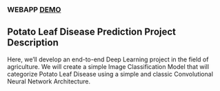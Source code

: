### WEBAPP [DEMO](https://huggingface.co/spaces/thisishusseinali/potato-leaf-test)

## Potato Leaf Disease Prediction Project Description
Here, we’ll develop an end-to-end Deep Learning project in the field of agriculture. We will create a simple Image Classification Model that will categorize Potato Leaf Disease using a simple and classic Convolutional Neural Network Architecture.
